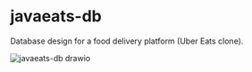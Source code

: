 # javaeats-db

Database design for a food delivery platform (Uber Eats clone).

![javaeats-db drawio](https://github.com/user-attachments/assets/10dbaad0-4e78-4195-ae1a-1a683d56ffa6)
